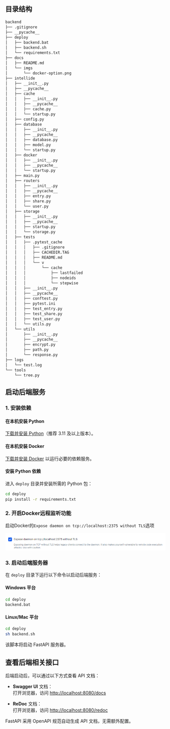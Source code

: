 ## 目录结构

```text
backend
├── .gitignore
├── __pycache__
├── deploy
│   ├── backend.bat
│   ├── backend.sh
│   └── requirements.txt
├── docs
│   ├── README.md
│   └── imgs
│       └── docker-option.png
├── intellide
│   ├── __init__.py
│   ├── __pycache__
│   ├── cache
│   │   ├── __init__.py
│   │   ├── __pycache__
│   │   ├── cache.py
│   │   └── startup.py
│   ├── config.py
│   ├── database
│   │   ├── __init__.py
│   │   ├── __pycache__
│   │   ├── database.py
│   │   ├── model.py
│   │   └── startup.py
│   ├── docker
│   │   ├── __init__.py
│   │   ├── __pycache__
│   │   └── startup.py
│   ├── main.py
│   ├── routers
│   │   ├── __init__.py
│   │   ├── __pycache__
│   │   ├── entry.py
│   │   ├── share.py
│   │   └── user.py
│   ├── storage
│   │   ├── __init__.py
│   │   ├── __pycache__
│   │   ├── startup.py
│   │   └── storage.py
│   ├── tests
│   │   ├── .pytest_cache
│   │   │   ├── .gitignore
│   │   │   ├── CACHEDIR.TAG
│   │   │   ├── README.md
│   │   │   └── v
│   │   │       └── cache
│   │   │           ├── lastfailed
│   │   │           ├── nodeids
│   │   │           └── stepwise
│   │   ├── __init__.py
│   │   ├── __pycache__
│   │   ├── conftest.py
│   │   ├── pytest.ini
│   │   ├── test_entry.py
│   │   ├── test_share.py
│   │   ├── test_user.py
│   │   └── utils.py
│   └── utils
│       ├── __init__.py
│       ├── __pycache__
│       ├── encrypt.py
│       ├── path.py
│       └── response.py
├── logs
│   └── test.log
└── tools
    └── tree.py
```

## 启动后端服务

### 1. 安装依赖

#### 在本机安装 Python

[下载并安装 Python](https://www.python.org/downloads/)（推荐 3.11 及以上版本）。

#### 在本机安装 Docker

[下载并安装 Docker](https://www.docker.com/) 以运行必要的依赖服务。

#### 安装 Python 依赖

进入 `deploy` 目录并安装所需的 Python 包：

```sh
cd deploy
pip install -r requirements.txt
```

### 2. 开启Docker远程监听功能

启动Docker的`Expose daemon on tcp://localhost:2375 without TLS`选项

![docker-option](./imgs/docker-option.png)

### 3. 启动后端服务器

在 `deploy` 目录下运行以下命令以启动后端服务：

#### Windows 平台

```sh
cd deploy
backend.bat
```

#### Linux/Mac 平台

```sh
cd deploy
sh backend.sh
```

该脚本将启动 FastAPI 服务器。

## 查看后端相关接口

后端启动后，可以通过以下方式查看 API 文档：

- **Swagger UI** 文档：  
  打开浏览器，访问 [http://localhost:8080/docs](http://localhost:8080/docs)

- **ReDoc** 文档：  
  打开浏览器，访问 [http://localhost:8080/redoc](http://localhost:8080/redoc)

FastAPI 采用 OpenAPI 规范自动生成 API 文档，无需额外配置。
